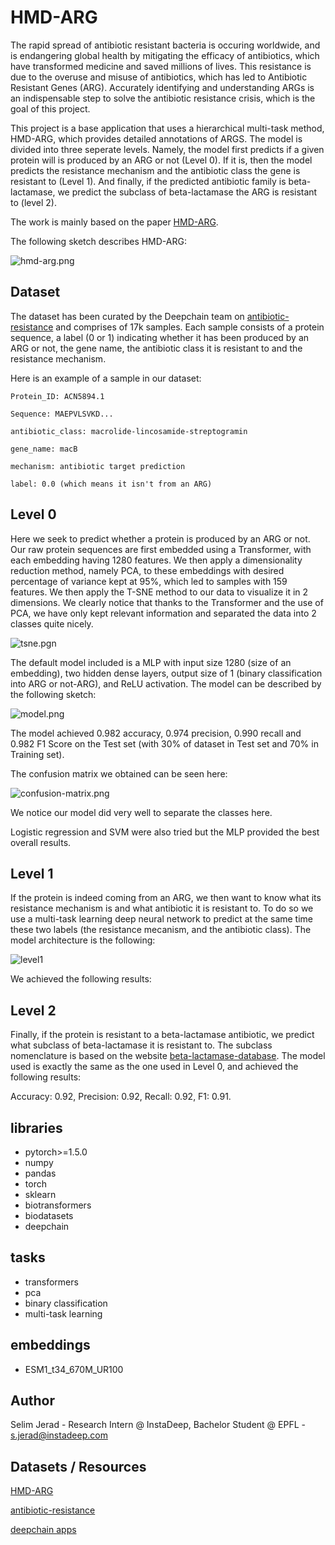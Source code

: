 # HMD-ARG

The rapid spread of antibiotic resistant bacteria is occuring worldwide, and is endangering global health by mitigating the efficacy of antibiotics, which have transformed medicine and saved millions of lives. This resistance is due to the overuse and misuse of antibiotics, which has led to Antibiotic Resistant Genes (ARG). Accurately identifying and understanding ARGs is an indispensable step to solve the antibiotic resistance crisis, which is the goal of this project. 

This project is a base application that uses a hierarchical multi-task method, HMD-ARG, which provides detailed annotations of ARGS. The model is divided into three seperate levels. Namely, the model first predicts if a given protein
will is produced by an ARG or not (Level 0). If it is, then the model predicts the resistance mechanism and the antibiotic class the gene is resistant to (Level 1). And finally, if the predicted antibiotic family is beta-lactamase, we predict the subclass of beta-lactamase the ARG is resistant to (level 2).

The work is mainly based on the paper [HMD-ARG](https://microbiomejournal.biomedcentral.com/articles/10.1186/s40168-021-01002-3). 

The following sketch describes HMD-ARG:

![hmd-arg.png](https://i.postimg.cc/MTy2J9TH/hmd-arg.png)

## Dataset

The dataset has been curated by the Deepchain team on [antibiotic-resistance](https://github.com/DeepChainBio/bio-datasets/blob/main/datasets/antibiotic-resistance/description.md) and comprises of 17k samples. Each sample consists of a protein sequence, a label (0 or 1) indicating whether it has been produced by an ARG or not, the gene name, the antibiotic class it is resistant to and the resistance mechanism. 

Here is an example of a sample in our dataset: 

    Protein_ID: ACN5894.1

    Sequence: MAEPVLSVKD...

    antibiotic_class: macrolide-lincosamide-streptogramin

    gene_name: macB

    mechanism: antibiotic target prediction

    label: 0.0 (which means it isn't from an ARG)

## Level 0

Here we seek to predict whether a protein is produced by an ARG or not. 
Our raw protein sequences are first embedded using a Transformer, with each embedding having 1280 features.
We then apply a dimensionality reduction method, namely PCA, to these embeddings with desired percentage of variance kept at 95%, which led to 
samples with 159 features. We then apply the T-SNE method to our data to visualize it in 2 dimensions. We clearly notice that thanks to the Transformer and the use of PCA, we have only kept relevant information and separated the data into 2 classes quite nicely.

![tsne.pgn](https://i.postimg.cc/SN7tY8sK/tsne.png)

The default model included is a MLP with input size 1280 (size of an embedding), two hidden dense layers, output size of 1 (binary classification into ARG or not-ARG), and ReLU activation. The model can be described by the following sketch:

![model.png](https://i.postimg.cc/tC0ZWYTZ/Screenshot-from-2022-07-20-13-29-22.png)

The model achieved 0.982 accuracy, 0.974 precision, 0.990 recall and 0.982 F1 Score on the Test set (with 30% of dataset in Test set and 70% in Training set).

The confusion matrix we obtained can be seen here:

![confusion-matrix.png](https://i.postimg.cc/85rWcpkz/confusion-matrix.png)

We notice our model did very well to separate the classes here. 

Logistic regression and SVM were also tried but the MLP provided the best overall results. 

## Level 1

If the protein is indeed coming from an ARG, we then want to know what its resistance mechanism is and what antibiotic it is resistant to. To do so we use a multi-task learning deep neural network to predict at the same time
these two labels (the resistance mecanism, and the antibiotic class). The model architecture is the following:

![level1](https://i.postimg.cc/VvcG91zL/level1.png)

We achieved the following results:


## Level 2

Finally, if the protein is resistant to a beta-lactamase antibiotic, we predict what subclass of beta-lactamase it is resistant to. The subclass nomenclature is based on the website [beta-lactamase-database](https://ifr48.timone.univ-mrs.fr/beta-lactamase/public/). The model used is exactly the same as the one used in Level 0, and achieved the following results:

Accuracy: 0.92, Precision: 0.92, Recall: 0.92, F1: 0.91.

## libraries
- pytorch>=1.5.0
- numpy
- pandas
- torch
- sklearn
- biotransformers
- biodatasets
- deepchain

## tasks
- transformers
- pca
- binary classification
- multi-task learning

## embeddings
- ESM1_t34_670M_UR100

## Author

Selim Jerad - Research Intern @ InstaDeep, Bachelor Student @ EPFL - s.jerad@instadeep.com

## Datasets / Resources

[HMD-ARG](https://microbiomejournal.biomedcentral.com/articles/10.1186/s40168-021-01002-3)  

[antibiotic-resistance](https://github.com/DeepChainBio/bio-datasets/blob/main/datasets/antibiotic-resistance/description.md)

[deepchain apps](https://github.com/DeepChainBio/deepchain-apps)

